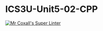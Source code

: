# ICS3U-Unit5-02-CPP

[![Mr Coxall's Super Linter](https://github.com/venika-sem/ICS3U-Unit5-02-CPP/workflows/Mr%20Coxall's%20Super%20Linter/badge.svg)](https://github.com/venika-sem/ICS3U-Unit5-02-CPP/actions/)
